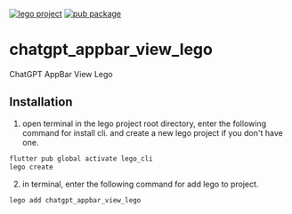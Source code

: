 [![lego project](https://img.shields.io/badge/powered%20by-lego-blue?logo=github)](https://github.com/melodysdreamj/lego)
[![pub package](https://img.shields.io/pub/v/chatgpt_appbar_view_lego.svg)](https://pub.dartlang.org/packages/chatgpt_appbar_view_lego)

# chatgpt_appbar_view_lego
ChatGPT AppBar View Lego

##  Installation
1. open terminal in the lego project root directory, enter the following command for install cli.
   and create a new lego project if you don't have one.
```bash
flutter pub global activate lego_cli
lego create
```
2. in terminal, enter the following command for add lego to project.
```bash
lego add chatgpt_appbar_view_lego
```
